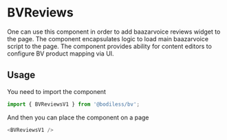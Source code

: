 # BVReviews

One can use this component in order to add baazarvoice reviews widget to the page. The component encapsulates logic to load main baazarvoice script to the page. The component provides ability for content editors to configure BV product mapping via UI.

## Usage

You need to import the component

``` js
import { BVReviewsV1 } from '@bodiless/bv';
```

And then you can place the component on a page

``` js
<BVReviewsV1 />
```
